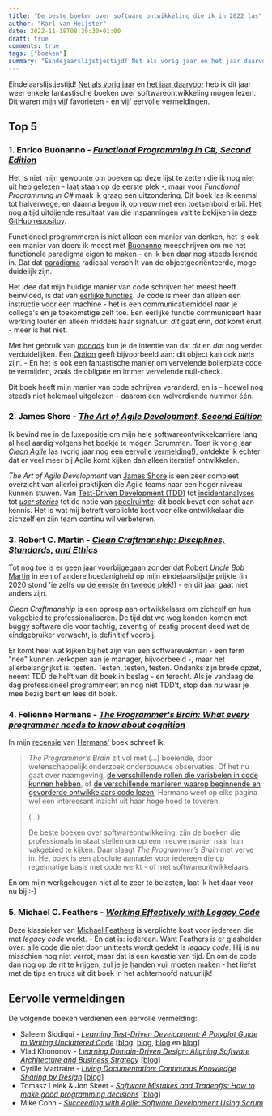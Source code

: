 ```yaml
---
title: "De beste boeken over software ontwikkeling die ik in 2022 las"
author: "Karl van Heijster"
date: 2022-11-18T08:30:30+01:00
draft: true
comments: true
tags: ["boeken"]
summary: "Eindejaarslijstjestijd! Net als vorig jaar en het jaar daarvoor heb ik dit jaar weer enkele fantastische boeken over softwareontwikkeling mogen lezen. Dit waren mijn vijf favorieten - en vijf eervolle vermeldingen."
---
```


Eindejaarslijstjestijd! [Net als vorig jaar](/blog/21/12/de-beste-boeken-over-software-ontwikkeling-die-ik-in-2021-las/) en [het jaar daarvoor](/blog/21/05/de-beste-boeken-over-software-ontwikkeling-die-ik-in-2020-las/) heb ik dit jaar weer enkele fantastische boeken over softwareontwikkeling mogen lezen. Dit waren mijn vijf favorieten - en vijf eervolle vermeldingen.


## Top 5


### 1. Enrico Buonanno - [*Functional Programming in C#, Second Edition*](https://www.manning.com/books/functional-programming-in-c-sharp-second-edition)


Het is niet mijn gewoonte om boeken op deze lijst te zetten die ik nog niet uit heb gelezen - laat staan op de eerste plek -, maar voor *Functional Programming in C#* maak ik graag een uitzondering. Dit boek las ik eenmal tot halverwege, en daarna begon ik opnieuw met een toetsenbord erbij. Het nog altijd uitdijende resultaat van die inspanningen valt te bekijken in [deze GitHub repositoy](https://github.com/dotkarl/FunctionalProgrammingPlayground).


Functioneel programmeren is niet alleen een manier van denken, het is ook een manier van doen: ik moest met [Buonanno](https://twitter.com/la_yumba) meeschrijven om me het functionele paradigma eigen te maken - en ik ben daar nog steeds lerende in. Dat dat [paradigma](https://www.karlvanheijster.com/blog/21/10/low-code-een-nieuw-paradigma/) radicaal verschilt van de objectgeoriënteerde, moge duidelijk zijn. 


Het idee dat mijn huidige manier van code schrijven het meest heeft beïnvloed, is dat van [eerlijke functies](/blog/22/07/wat-zijn-eerlijke-functies/). Je code is meer dan alleen een instructie voor een machine - het is een communicatiemiddel naar je collega's en je toekomstige zelf toe. Een eerlijke functie communiceert haar werking louter en alleen middels haar signatuur: *dit* gaat erin, *dat* komt eruit - meer is het niet. 


Met het gebruik van [*monads*](LINK_NAAR_MONADBLOG) kun je de intentie van dat *dit* en *dat* nog verder verduidelijken. Een [Option](https://www.karlvanheijster.com/blog/22/08/spelen-met-options/) geeft bijvoorbeeld aan: dit object kan ook *niets* zijn. - En het is ook een fantastische manier om vervelende boilerplate code te vermijden, zoals de obligate en immer vervelende null-check.


Dit boek heeft mijn manier van code schrijven veranderd, en is - hoewel nog steeds niet helemaal uitgelezen - daarom een welverdiende nummer één.


### 2. James Shore - [*The Art of Agile Development, Second Edition*](https://www.jamesshore.com/v2/books/aoad2)


Ik bevind me in de luxepositie om mijn hele softwareontwikkelcarrière lang al heel aardig volgens het boekje te mogen Scrummen. Toen ik vorig jaar [*Clean Agile*](/blog/21/11/agile-zijn-niet-agile-doen/) las (vorig jaar nog een [eervolle vermelding](/blog/21/12/de-beste-boeken-over-software-ontwikkeling-die-ik-in-2021-las/)!), ontdekte ik echter dat er veel meer bij Agile komt kijken dan alleen iteratief ontwikkelen.


*The Art of Agile Development* van [James Shore](https://www.jamesshore.com/) is een zeer compleet overzicht van allerlei praktijken die Agile teams naar een hoger niveau kunnen stuwen. Van [Test-Driven Development (TDD)](/blog/22/05/nog-een-reden-om-testgedreven-te-ontwikkelen/) tot [incidentanalyses](/blog/22/05/incidentanalyse-zonder-schuldigen/) tot [*user stories*](/blog/22/02/de-rol-van-user-stories/) tot de notie van [speelruimte](/blog/22/05/tevreden-ontwikkelaars-en-stakeholders-dankzij-speelruimte/): dit boek bevat een schat aan kennis. Het is wat mij betreft verplichte kost voor elke ontwikkelaar die zichzelf en zijn team continu wil verbeteren.


### 3. Robert C. Martin - [*Clean Craftmanship: Disciplines, Standards, and Ethics*](https://www.pearson.com/en-us/subject-catalog/p/clean-craftsmanship-disciplines-standards-and-ethics/P200000009529/9780136915713)


Tot nog toe is er geen jaar voorbijgegaan zonder dat [Robert *Uncle Bob* Martin](http://cleancoder.com/products) in een of andere hoedanigheid op mijn eindejaarslijstje prijkte (in 2020 stond 'ie zelfs op [de eerste én tweede plek](/blog/21/05/de-beste-boeken-over-software-ontwikkeling-die-ik-in-2020-las/)!) - en dit jaar gaat niet anders zijn. 


*Clean Craftmanship* is een oproep aan ontwikkelaars om zichzelf en hun vakgebied te professionaliseren. De tijd dat we weg konden komen met buggy software die voor tachtig, zeventig of zestig procent deed wat de eindgebruiker verwacht, is definitief voorbij. 


Er komt heel wat kijken bij het zijn van een softwarevakman - een ferm "nee" kunnen verkopen aan je manager, bijvoorbeeld -, maar het allerbelangrijkst is: testen. Testen, testen, testen. Ondanks zijn brede opzet, neemt TDD de helft van dit boek in beslag - en terecht. Als je vandaag de dag professioneel programmeert en nog niet TDD't, stop dan *nu* waar je mee bezig bent en lees dit boek.


### 4. Felienne Hermans - [*The Programmer's Brain: What every programmer needs to know about cognition*](http://cleancoder.com/products)


In mijn [recensie](/blog/22/08/hoe-hersenwetenschap-programmeurs-kan-helpen/) van [Hermans'](https://www.felienne.com/) boek schreef ik:


> *The Programmer’s Brain* zit vol met (...) boeiende, door wetenschappelijk onderzoek onderbouwde observaties. Of het nu gaat over naamgeving, [de verschillende rollen die variabelen in code kunnen hebben](/blog/22/07/de-elf-rollen-van-variabelen/), of [de verschillende manieren waarop beginnende en gevorderde ontwikkelaars code lezen](/blog/22/08/hoe-review-je-eigenlijk-code/), Hermans weet op elke pagina wel een interessant inzicht uit haar hoge hoed te toveren. 
>
>(...) 
>
> De beste boeken over softwareontwikkeling, zijn de boeken die professionals in staat stellen om op een nieuwe manier naar hun vakgebied te kijken. Daar slaagt *The Programmer’s Brain* met verve in. Het boek is een absolute aanrader voor iedereen die op regelmatige basis met code werkt - of met softwareontwikkelaars. 


En om mijn werkgeheugen niet al te zeer te belasten, laat ik het daar voor nu bij :-)


### 5. Michael C. Feathers - [*Working Effectively with Legacy Code*](https://www.oreilly.com/library/view/working-effectively-with/0131177052/)


Deze klassieker van [Michael Feathers](https://michaelfeathers.silvrback.com/) is verplichte kost voor iedereen die met *legacy code* werkt. - En dat is: iedereen. Want Feathers is er glashelder over: alle code die niet door unittests wordt gedekt is *legacy code*. Hij is nu misschien nog niet verrot, maar dat is een kwestie van tijd. En om de code dan nog op de rit te krijgen, zul je [je handen vuil moeten maken](/blog/22/04/de-ontwikkelaar-als-chirurg/) - het liefst met de tips en trucs uit dit boek in het achterhoofd natuurlijk! 


## Eervolle vermeldingen


De volgende boeken verdienen een eervolle vermelding:


- Saleem Siddiqui - [*Learning Test-Driven Development: A Polyglot Guide to Writing Uncluttered Code*](https://www.oreilly.com/library/view/learning-test-driven-development/9781098106461/) [[blog](/blog/22/03/agile-en-test-driven-development/), [blog](/blog/22/04/een-test-per-keer/), [blog](/blog/22/04/to-polyglot-or-not-to-polyglot/) en [blog](/blog/22/04/legacy-code-en-test-driven-development/)]
- Vlad Khononov - [*Learning Domain-Driven Design: Aligning Software Architecture and Business Strategy*](https://www.oreilly.com/library/view/learning-domain-driven-design/9781098100124/) [[blog](/blog/22/07/zelfs-de-testpiramide-is-niet-meer-heilig/)]
- Cyrille Martraire - [*Living Documentation: Continuous Knowledge Sharing by Design*](https://www.oreilly.com/library/view/living-documentation-continuous/9780134689418/) [[blog](/blog/22/10/pull-requests-als-documentatie/)]
- Tomasz Lelek & Jon Skeet - [*Software Mistakes and Tradeoffs: How to make good programming decisions*](https://www.manning.com/books/software-mistakes-and-tradeoffs) [[blog](LINK_TEST_THIRD_PARTY_CODE)]
- Mike Cohn - [*Succeeding with Agile: Software Development Using Scrum*](https://www.oreilly.com/library/view/succeeding-with-agile/9780321660534/)

